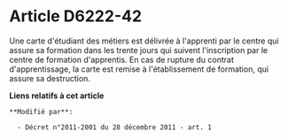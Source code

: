 # Article D6222-42

Une carte d'étudiant des métiers est délivrée à l'apprenti par le centre qui assure sa formation dans les trente jours qui
suivent l'inscription par le centre de formation d'apprentis. En cas de rupture du contrat d'apprentissage, la carte est
remise à l'établissement de formation, qui assure sa destruction.

**Liens relatifs à cet article**

	**Modifié par**:

	  - Décret n°2011-2001 du 28 décembre 2011 - art. 1
